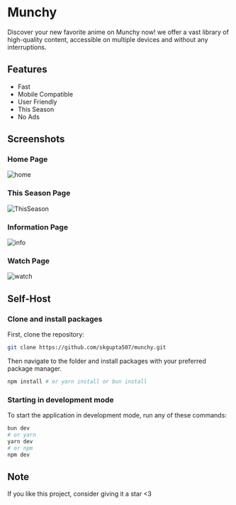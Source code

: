 # Munchy

Discover your new favorite anime on Munchy now! we offer a vast library of high-quality content, accessible on multiple devices and without any interruptions.

## Features

- Fast
- Mobile Compatible
- User Friendly
- This Season
- No Ads

## Screenshots

### Home Page

![home](https://media.discordapp.net/attachments/1136971472515108895/1236626770048847922/image.png?ex=6638b1ed&is=6637606d&hm=c51e38b74db0ec5389138806dcbca35a7295bbb27d90b526f848f2d8b231aed9&=&format=webp&quality=lossless&width=1251&height=671)

### This Season Page

![ThisSeason](https://media.discordapp.net/attachments/1136971472515108895/1236627278142771321/image.png?ex=6638b266&is=663760e6&hm=a9837e953d3bc7e4e8e074e55a6aecfe2cfb5cb1bdabb6cf805ca4447056b95d&=&format=webp&quality=lossless&width=1248&height=671)

### Information Page

![info](https://media.discordapp.net/attachments/1136971472515108895/1236628149110837298/image.png?ex=6638b336&is=663761b6&hm=f2558b06c62e34c1c5d6768329379b7590f96f22e42b8f5f12e28da31402a8a9&=&format=webp&quality=lossless&width=1251&height=671)

### Watch Page

![watch](https://media.discordapp.net/attachments/1136971472515108895/1236628848033136650/image.png?ex=6638b3dc&is=6637625c&hm=da806cc7a3d791193be848177fac91fc6ee4b76ab17fb1634b4ac7fcf549cfd2&=&format=webp&quality=lossless&width=687&height=367)

## Self-Host

### Clone and install packages

First, clone the repository:

```sh
git clone https://github.com/skgupta507/munchy.git
```

Then navigate to the folder and install packages with your preferred package manager.

```sh
npm install # or yarn install or bun install
```

### Starting in development mode

To start the application in development mode, run any of these commands:

```sh
bun dev
# or yarn
yarn dev
# or npm
npm dev
```

## Note

If you like this project, consider giving it a star <3
